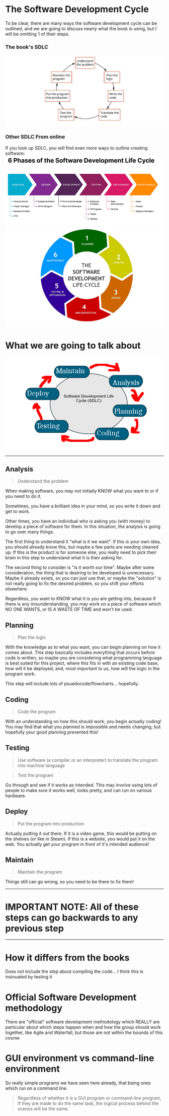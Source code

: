 # The Software Development Cycle

To be clear, there are many ways the software development cycle can be outlined, and we 
are going to discuss nearly what the book is using, but I will be omitting 1 of their steps.

### The book's SDLC
![sdlc_book.png](assets/sdlc_book.png)

### Other SDLC From online
If you look up SDLC, you will find even more ways to outline creating software:
![sdlc_other1.png](assets/sdlc_other1.png)
![sdlc_other2.png](assets/sdlc_other2.png)

# What we are going to talk about
![sdlc.png](assets/sdlc.png)

-----

## Analysis
> Understand the problem

When making software, you may not initially KNOW what you want to or if you need to do it.

Sometimes, you have a brilliant idea in your mind, so you write it down and get to work.

Other times, you have an individual who is asking you (with money) to develop a piece of software for them. In this 
situation, the analysis is going to go over many things.

The first thing to understand it "what is it we want". If this is your own idea, you should already know this, but maybe
a few parts are needing cleaned up. If this is the product is for someone else, you really need to pick their brain
in this step to understand what it is their asking for.

The second thing to consider is "is it worth our time". Maybe after some consideration, the thing that is
desiring to be developed is unnecessary. Maybe it already exists, so you can just use that, or maybe
the "solution" is not really going to fix the desired problem, so you shift your efforts elsewhere.

Regardless, you want to KNOW what it is you are getting into, because if there is
any misunderstanding, you may work on a piece of software which NO ONE WANTS, or IS A WASTE OF TIME and won't be used.

## Planning
> Plan the logic

With the knowledge as to what you want, you can begin planning on how it comes about.
This step basically includes everything that occurs before code is written,
so maybe you are considering what programming language is best suited for this 
project, where this fits in with an existing code base, how will it be deployed, and, most
important to us, how will the logic in the program work.

This step will include lots of psuedocode/flowcharts... hopefully.

## Coding
> Code the program

With an understanding on how this should work, you begin actually coding!
You may find that what you planned is impossible and needs changing, but hopefully your 
good planning prevented this!


## Testing
> Use software (a compiler or an interpreter) to translate the program into machine language

> Test the program

Go through and see if it works as intended. This may involve using lots of people to make
sure it works well, looks pretty, and can run on various hardware.


## Deploy
> Put the program into production

Actually putting it out there. If it is a video game, this would be putting on the shelves (or like in Steam).
If this is a website, you would put it on the web. You actually get your program in front of it's intended audience!

## Maintain
> Maintain the program

Things still can go wrong, so you need to be there to fix them!


-----

# IMPORTANT NOTE: All of these steps can go backwards to any previous step

-----

# How it differs from the books

Does not include the step about compiling the code...
I think this is insinuated by testing it


# Official Software Development methodology

There are "official" software development methodology
which REALLY are particular about which steps happen when
and how the group should work together,
like Agile and Waterfall, but those are not
within the bounds of this course


# GUI environment vs command-line environment

So really simple programs we have seen here already, that being ones which run on a command line.

> Regardless of whether it is a GUI program or command-line program, 
> if they are made to do the same task, the logical process behind the scenes will be the same.